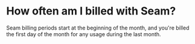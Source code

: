# How often am I billed with Seam?

Seam billing periods start at the beginning of the month, and you're billed the first day of the month for any usage during the last month.
